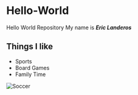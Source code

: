 # Hello-World
Hello World Repository
My name is _**Eric Landeros**_

## Things I like
* Sports 
* Board Games
* Family Time

![Soccer](https://www.ikea.com/us/en/images/products/sparka-soft-toy-soccer-ball-black-white__0981434_pe815368_s5.jpg?f=s)
